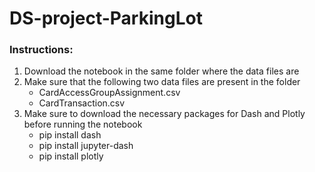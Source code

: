 # DS-project-ParkingLot
### Instructions:
1. Download the notebook in the same folder where the data files are
2. Make sure that the following two data files are present in the folder
	- CardAccessGroupAssignment.csv
	- CardTransaction.csv
3. Make sure to download the necessary packages for Dash and Plotly before running the notebook
	- pip install dash
	- pip install jupyter-dash
	- pip install plotly
